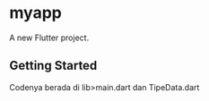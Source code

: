 # myapp

A new Flutter project.

## Getting Started

Codenya berada di lib>main.dart dan TipeData.dart